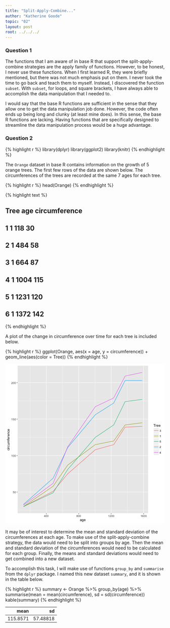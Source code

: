 ```yaml
---
title: "Split-Apply-Combine..."
author: "Katherine Goode"
topic: "02"
layout: post
root: ../../../
---
```




### Question 1

The functions that I am aware of in base R that support the split-apply-combine strategies are the apply family of functions. However, to be honest, I never use these functions. When I first learned R, they were briefly mentioned, but there was not much emphasis put on them. I never took the time to go back and teach them to myself. Instead, I discovered the function `subset`. With `subset`, for loops, and square brackets, I have always able to accomplish the data manipulation that I needed to. 

I would say that the base R functions are sufficient in the sense that they allow one to get the data manipulation job done. However, the code often ends up being long and clunky (at least mine does). In this sense, the base R functions are lacking. Having functions that are specifically designed to streamline the data manipulation process would be a huge advantage.


### Question 2


{% highlight r %}
library(dplyr)
library(ggplot2)
library(knitr)
{% endhighlight %}

The `Orange` dataset in base R contains information on the growth of 5 orange trees. The first few rows of the data are shown below. The circumferences of the trees are recorded at the same 7 ages for each tree.


{% highlight r %}
head(Orange)
{% endhighlight %}



{% highlight text %}
##   Tree  age circumference
## 1    1  118            30
## 2    1  484            58
## 3    1  664            87
## 4    1 1004           115
## 5    1 1231           120
## 6    1 1372           142
{% endhighlight %}

A plot of the change in circumference over time for each tree is included below.


{% highlight r %}
ggplot(Orange, aes(x = age, y = circumference)) +
  geom_line(aes(color = Tree))
{% endhighlight %}

![center](../figure/02/GoodeKatherine-unnamed-chunk-3-1.png)

It may be of interest to determine the mean and standard deviation of the circumferences at each age. To make use of the split-apply-combine strategy, the data would need to be split into groups by age. Then the mean and standard deviation of the circumferences would need to be calculated for each group. Finally, the means and standard deviations would need to get combined into a new dataset. 

To accomplish this task, I will make use of functions `group_by` and `summarise` from the `dplyr` package. I named this new dataset `summary`, and it is shown in the table below.


{% highlight r %}
summary <- Orange %>% 
  group_by(age) %>%
  summarise(mean = mean(circumference), 
              sd = sd(circumference))
kable(summary)
{% endhighlight %}



|     mean|       sd|
|--------:|--------:|
| 115.8571| 57.48818|


